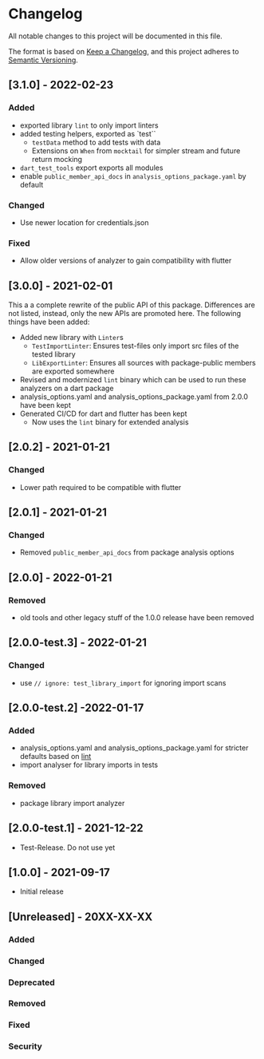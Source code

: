 # Changelog
All notable changes to this project will be documented in this file.

The format is based on [Keep a Changelog](https://keepachangelog.com/en/1.0.0/),
and this project adheres to [Semantic Versioning](https://semver.org/spec/v2.0.0.html).

## [3.1.0] - 2022-02-23
### Added
- exported library `lint` to only import linters
- added testing helpers, exported as `test``
  - `testData` method to add tests with data
  - Extensions on `When` from `mocktail` for simpler stream and future return mocking
- `dart_test_tools` export exports all modules
- enable `public_member_api_docs` in `analysis_options_package.yaml` by default
### Changed
- Use newer location for credentials.json
### Fixed
- Allow older versions of analyzer to gain compatibility with flutter

## [3.0.0] - 2021-02-01
This a a complete rewrite of the public API of this package. Differences are
not listed, instead, only the new APIs are promoted here. The following things
have been added:

- Added new library with `Linter`s
  - `TestImportLinter`: Ensures test-files only import src files of the tested library
  - `LibExportLinter`: Ensures all sources with package-public members are exported somewhere
- Revised and modernized `lint` binary which can be used to run these analyzers on a dart package
- analysis_options.yaml and analysis_options_package.yaml from 2.0.0 have been kept
- Generated CI/CD for dart and flutter has been kept
  - Now uses the `lint` binary for extended analysis

## [2.0.2] - 2021-01-21
### Changed
- Lower path required to be compatible with flutter

## [2.0.1] - 2021-01-21
### Changed
- Removed `public_member_api_docs` from package analysis options

## [2.0.0] - 2022-01-21
### Removed
- old tools and other legacy stuff of the 1.0.0 release have been removed

## [2.0.0-test.3] - 2022-01-21
### Changed
- use `// ignore: test_library_import` for ignoring import scans

## [2.0.0-test.2] -2022-01-17
### Added
- analysis_options.yaml and analysis_options_package.yaml for stricter defaults based on [lint](https://pub.dev/packages/lint)
- import analyser for library imports in tests
### Removed
- package library import analyzer

## [2.0.0-test.1] - 2021-12-22
- Test-Release. Do not use yet

## [1.0.0] - 2021-09-17
- Initial release

## [Unreleased] - 20XX-XX-XX
### Added
### Changed
### Deprecated
### Removed
### Fixed
### Security
